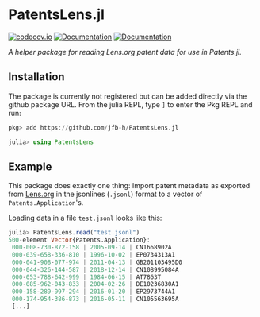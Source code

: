 # PatentsLens.jl

[![codecov.io](http://codecov.io/github/jfb-h/PatentsLens.jl/coverage.svg?branch=master)](http://codecov.io/github/jfb-h/PatentsLens.jl?branch=master)
[![Documentation](https://img.shields.io/badge/docs-stable-blue.svg)](https://jfb-h.github.io/PatentsLens.jl/stable)
[![Documentation](https://img.shields.io/badge/docs-master-blue.svg)](https://jfb-h.github.io/PatentsLens.jl/dev)


*A helper package for reading Lens.org patent data for use in Patents.jl.*

## Installation

The package is currently not registered but can be added directly via the github package URL.
From the julia REPL, type `]` to enter the Pkg REPL and run:

```julia 
pkg> add https://github.com/jfb-h/PatentsLens.jl

julia> using PatentsLens
``` 

## Example

This package does exactly one thing: Import patent metadata as exported from [Lens.org](https://www.lens.org/) in the jsonlines (`.jsonl`) format to a vector of `Patents.Application`'s. 

Loading data in a file `test.jsonl` looks like this:

```julia
julia> PatentsLens.read("test.jsonl")
500-element Vector{Patents.Application}:
 000-008-730-872-158 | 2005-09-14 | CN1668902A
 000-039-658-336-810 | 1996-10-02 | EP0734313A1
 000-041-908-077-974 | 2011-04-13 | GB201103495D0
 000-044-326-144-587 | 2018-12-14 | CN108995084A
 000-053-788-642-999 | 1984-06-15 | AT7863T
 000-085-962-043-833 | 2004-02-26 | DE10236830A1
 000-158-289-997-294 | 2016-01-20 | EP2973744A1
 000-174-954-386-873 | 2016-05-11 | CN105563695A
 [...]
```

